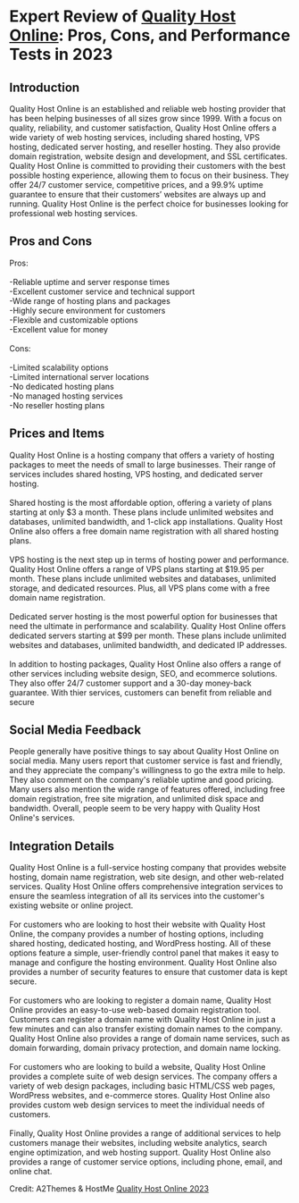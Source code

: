 <h1>Expert Review of <a href="https://a2themes.com/quality-host-online-reviews">Quality Host Online</a>: Pros, Cons, and Performance Tests in 2023</h1>
<h2>Introduction</h2>
Quality Host Online is an established and reliable web hosting provider that has been helping businesses of all sizes grow since 1999. With a focus on quality, reliability, and customer satisfaction, Quality Host Online offers a wide variety of web hosting services, including shared hosting, VPS hosting, dedicated server hosting, and reseller hosting. They also provide domain registration, website design and development, and SSL certificates. Quality Host Online is committed to providing their customers with the best possible hosting experience, allowing them to focus on their business. They offer 24/7 customer service, competitive prices, and a 99.9% uptime guarantee to ensure that their customers’ websites are always up and running. Quality Host Online is the perfect choice for businesses looking for professional web hosting services.
<h2>Pros and Cons</h2>
Pros:<br><br>-Reliable uptime and server response times<br>-Excellent customer service and technical support<br>-Wide range of hosting plans and packages<br>-Highly secure environment for customers<br>-Flexible and customizable options<br>-Excellent value for money<br><br>Cons:<br><br>-Limited scalability options<br>-Limited international server locations<br>-No dedicated hosting plans<br>-No managed hosting services<br>-No reseller hosting plans
<h2>Prices and Items</h2>
Quality Host Online is a hosting company that offers a variety of hosting packages to meet the needs of small to large businesses. Their range of services includes shared hosting, VPS hosting, and dedicated server hosting.<br><br>Shared hosting is the most affordable option, offering a variety of plans starting at only $3 a month. These plans include unlimited websites and databases, unlimited bandwidth, and 1-click app installations. Quality Host Online also offers a free domain name registration with all shared hosting plans.<br><br>VPS hosting is the next step up in terms of hosting power and performance. Quality Host Online offers a range of VPS plans starting at $19.95 per month. These plans include unlimited websites and databases, unlimited storage, and dedicated resources. Plus, all VPS plans come with a free domain name registration.<br><br>Dedicated server hosting is the most powerful option for businesses that need the ultimate in performance and scalability. Quality Host Online offers dedicated servers starting at $99 per month. These plans include unlimited websites and databases, unlimited bandwidth, and dedicated IP addresses.<br><br>In addition to hosting packages, Quality Host Online also offers a range of other services including website design, SEO, and ecommerce solutions. They also offer 24/7 customer support and a 30-day money-back guarantee. With thier services, customers can benefit from reliable and secure
<h2>Social Media Feedback</h2>
People generally have positive things to say about Quality Host Online on social media. Many users report that customer service is fast and friendly, and they appreciate the company's willingness to go the extra mile to help. They also comment on the company's reliable uptime and good pricing. Many users also mention the wide range of features offered, including free domain registration, free site migration, and unlimited disk space and bandwidth. Overall, people seem to be very happy with Quality Host Online's services.
<h2>Integration Details</h2>
Quality Host Online is a full-service hosting company that provides website hosting, domain name registration, web site design, and other web-related services. Quality Host Online offers comprehensive integration services to ensure the seamless integration of all its services into the customer's existing website or online project. <br><br>For customers who are looking to host their website with Quality Host Online, the company provides a number of hosting options, including shared hosting, dedicated hosting, and WordPress hosting. All of these options feature a simple, user-friendly control panel that makes it easy to manage and configure the hosting environment. Quality Host Online also provides a number of security features to ensure that customer data is kept secure. <br><br>For customers who are looking to register a domain name, Quality Host Online provides an easy-to-use web-based domain registration tool. Customers can register a domain name with Quality Host Online in just a few minutes and can also transfer existing domain names to the company. Quality Host Online also provides a range of domain name services, such as domain forwarding, domain privacy protection, and domain name locking.<br><br>For customers who are looking to build a website, Quality Host Online provides a complete suite of web design services. The company offers a variety of web design packages, including basic HTML/CSS web pages, WordPress websites, and e-commerce stores. Quality Host Online also provides custom web design services to meet the individual needs of customers.<br><br>Finally, Quality Host Online provides a range of additional services to help customers manage their websites, including website analytics, search engine optimization, and web hosting support. Quality Host Online also provides a range of customer service options, including phone, email, and online chat.
<p>Credit: A2Themes & HostMe <a href="https://a2themes.com/quality-host-online-reviews">Quality Host Online 2023</a></p>